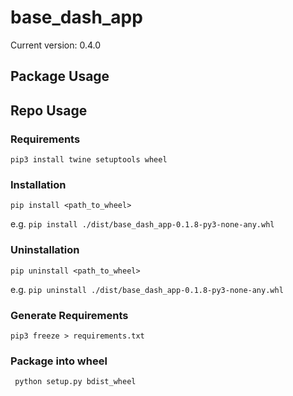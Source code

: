 ﻿# base_dash_app

Current version: 0.4.0

## Package Usage


## Repo Usage

### Requirements
`pip3 install twine setuptools wheel`

### Installation
`pip install <path_to_wheel>`

e.g. `pip install ./dist/base_dash_app-0.1.8-py3-none-any.whl`

### Uninstallation
`pip uninstall <path_to_wheel>`

e.g. `pip uninstall ./dist/base_dash_app-0.1.8-py3-none-any.whl`

### Generate Requirements
`pip3 freeze > requirements.txt`

### Package into wheel
` python setup.py bdist_wheel`
